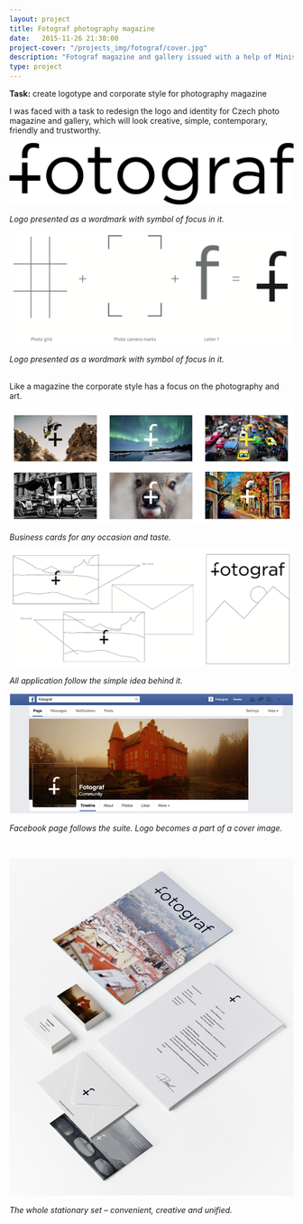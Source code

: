 ```yaml
---
layout: project
title: Fotograf photography magazine
date:   2015-11-26 21:30:00
project-cover: "/projects_img/fotograf/cover.jpg"
description: "Fotograf magazine and gallery issued with a help of Ministers of Culture of Czech Republic."
type: project
---
```


**Task:** create logotype and corporate style for photography magazine<br>

I was faced with a task to redesign the logo and identity for Czech photo magazine and gallery, which will look creative, simple, contemporary, friendly and trustworthy.

<span class="p600 phero">![fotograf logo](/projects_img/fotograf/logo.png)</span>

<span class="p-center">*Logo presented as a wordmark with symbol of focus in it.*</span>

<span class="p500">![fotograf logo explained](/projects_img/fotograf/rules.png)</span>

<span class="p-center">*Logo presented as a wordmark with symbol of focus in it.*</span>

<br>
Like a magazine the corporate style has a focus on the photography and art.

<span class="p700">![fotograf logo](/projects_img/fotograf/bcards.png)</span>

<span class="p-center">*Business cards for any occasion and taste.*</span>
<br>

<span class="p600">![fotograf logo](/projects_img/fotograf/rules-cid.png)</span>

<span class="p-center">*All application follow the simple idea behind it.*</span>


<span class="p600">![fotograf logo](/projects_img/fotograf/fb.png)</span>

<span class="p-center">*Facebook page follows the suite. Logo becomes a part of a cover image.*</span>

<br>

<span class="p700">![fotograf logo](/projects_img/fotograf/stationary.png)</span>

<span class="p-center">*The whole stationary set – convenient, creative and unified.*</span>









